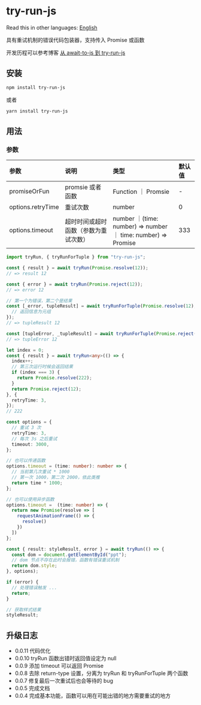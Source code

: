 # try-run-js

Read this in other languages:
[English](https://github.com/wsafight/try-run-js/blob/main/README.EN.md)

具有重试机制的错误代码包装器，支持传入 Promise 或函数

开发历程可以参考博客
[从 await-to-js 到 try-run-js](https://github.com/wsafight/personBlog/issues/52)

## 安装

```bash
npm install try-run-js
```

或者

```bash
yarn install try-run-js
```

## 用法

### 参数

| 参数                 | 说明                 | 类型                 | 默认值                      |
| :----------------- | :----------------- | :----------------- | :----------------------- |
| promiseOrFun       | promsie 或者函数       | Function ｜ Promsie | -                        |
| options.retryTime  | 重试次数               | number             | 0                        |
| options.timeout    | 超时时间或超时函数（参数为重试次数） | number  ｜(time: number) => number  ｜ time: number) => Promise<any>  | 333 |

```ts
import tryRun, { tryRunForTuple } from "try-run-js";

const { result } = await tryRun(Promise.resolve(12));
// => result 12

const { error } = await tryRun(Promise.reject(12));
// => error 12

// 第一个为错误，第二个是结果
const [_error, tupleResult] = await tryRunForTuple(Promise.resolve(12), {
  // 返回信息为元组
});
// => tupleResult 12

const [tupleError, _tupleResult] = await tryRunForTuple(Promise.reject(12));
// => tupleError 12
```

```ts
let index = 0;
const { result } = await tryRun<any>(() => {
  index++;
  // 第三次运行时候会返回结果
  if (index === 3) {
    return Promise.resolve(222);
  }
  return Promise.reject(12);
}, {
  retryTime: 3,
});
// 222

const options = {
  // 重试 3 次
  retryTime: 3,
  // 每次 3s 之后重试
  timeout: 3000,
};

// 也可以传递函数
options.timeout = (time: number): number => {
  // 当前第几次重试 * 1000
  // 第一次 1000，第二次 2000，依此类推
  return time * 1000;
};

// 也可以使用异步函数
options.timeout =  (time: number) => {
  return new Promise(resolve => [
    requestAnimationFrame(() => {
      resolve()
    })
  ])
};

const { result: styleResult, error } = await tryRun(() => {
  const dom = document.getElementById("ppt");
  // dom 节点不存在此时会报错，函数有错误重试机制
  return dom.style;
}, options);

if (error) {
  // 处理错误触发 ...
  return;
}

// 获取样式结果
styleResult;
```

## 升级日志
- 0.0.11 代码优化
- 0.0.10 tryRun 函数出错时返回值设定为 null
- 0.0.9 添加 timeout 可以返回 Promise
- 0.0.8 去除 return-type 设置，分离为 tryRun 和 tryRunForTuple 两个函数
- 0.0.7 修复最后一次重试后也会等待的 bug
- 0.0.5 完成文档
- 0.0.4 完成基本功能，函数可以用在可能出错的地方需要重试的地方

